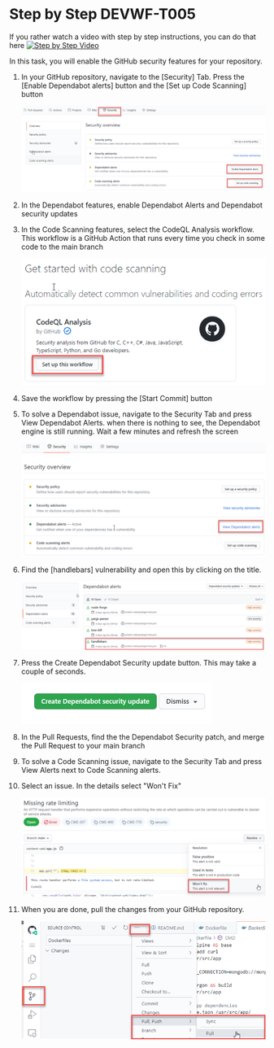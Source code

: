 # Step by Step DEVWF-T005

If you rather watch a video with step by step instructions, you can do that here
[![Step by Step Video](https://img.youtube.com/vi/rjdF-JjZm6Q/0.jpg)](https://www.youtube.com/watch?v=rjdF-JjZm6Q)

In this task, you will enable the GitHub security features for your repository.

1. In your GitHub repository, navigate to the [Security] Tab. Press the [Enable Dependabot alerts] button and the [Set up Code Scanning] button

    ![Enable Dependabot and Code Scanning Alerts](/Assets/securityfeatures.png)

1. In the Dependabot features, enable Dependabot Alerts and Dependabot security updates

1. In the Code Scanning features, select the CodeQL Analysis workflow. This workflow is a GitHub Action that runs every time you check in some code to the main branch

    ![Setup this Workflow in CodeQL](/Assets/CodeQLAction.png)

1. Save the workflow by pressing the [Start Commit] button

1. To solve a Dependabot issue, navigate to the Security Tab and press View Dependabot Alerts. when there is nothing to see, the Dependabot engine is still running. Wait a few minutes and refresh the screen

    ![](/Assets/2020-10-05-12-51-55.png)

1. Find the [handlebars] vulnerability and open this by clicking on the title.

    ![](/Assets/handlebars.png)

1. Press the Create Dependabot Security update button. This may take a couple of seconds.

    ![](/Assets/2020-10-05-13-03-26.png)

1. In the Pull Requests, find the the Dependabot Security patch, and merge the Pull Request to your main branch

1. To solve a Code Scanning issue, navigate to the Security Tab and press View Alerts next to Code Scanning alerts.

1. Select an issue. In the details select "Won't Fix"

    ![](/Assets/2020-10-05-13-10-25.png)

1. When you are done, pull the changes from your GitHub repository.

    ![](/Assets/2020-10-05-12-10-11.png)